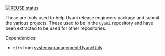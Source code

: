 <!--
SPDX-FileCopyrightText: 2023 SUSE LLC

SPDX-License-Identifier: Apache-2.0
-->

[![REUSE status](https://api.reuse.software/badge/git.fsfe.org/reuse/api)](https://api.reuse.software/info/git.fsfe.org/reuse/api)

These are tools used to help Uyuni release engineers package and submit the various projects.
These used to be in the `uyuni` repository and have been extracted to be used for other repositories.

Dependencies:

* `tito` from [systemsmanagement:Uyuni:Utils](https://build.opensuse.org/project/show/systemsmanagement:Uyuni:Utils)
